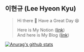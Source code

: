 <!--
**LeeHyeonKyu/LeeHyeonKyu** is a ✨ _special_ ✨ repository because its `README.md` (this file) appears on your GitHub profile.

Here are some ideas to get you started:

- 🔭 I’m currently working on ...
- 🌱 I’m currently learning ...
- 👯 I’m looking to collaborate on ...
- 🤔 I’m looking for help with ...
- 💬 Ask me about ...
- 📫 How to reach me: ...
- 😄 Pronouns: ...
- ⚡ Fun fact: ...
-->

## 이현규 (Lee Hyeon Kyu)
> Hi there 👋 Have a Great Day :laughing:  
>  
> Here is My Notion ([link](https://www.notion.so/thinkwisely/Naver-Boost-Camp-AI-Tech-ba743126e68749d58bdbb7af0580c8ee))  
> And here is My Blog ([link](https://lee-hyeon-kyu.tistory.com/))  

<!--
<div align=right>
  
[![Hits](https://hits.seeyoufarm.com/api/count/incr/badge.svg?url=https%3A%2F%2Fgithub.com%2FLeeHyeonKyu&count_bg=%2379C83D&title_bg=%23555555&icon=&icon_color=%23E7E7E7&title=hits&edge_flat=false)](https://hits.seeyoufarm.com)
  
</div>
-->

[![Anurag's github stats](https://github-readme-stats.vercel.app/api?username=LeeHyeonKyu)](https://github.com/anuraghazra/github-readme-stats)

